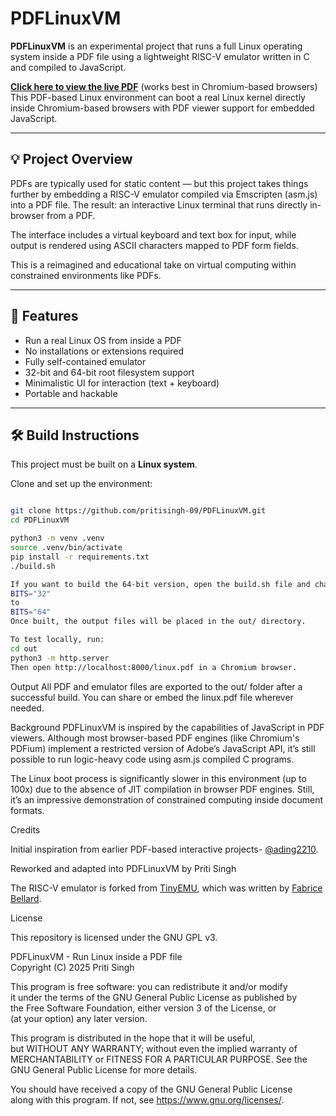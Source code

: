 # PDFLinuxVM

**PDFLinuxVM** is an experimental project that runs a full Linux operating system inside a PDF file using a lightweight RISC-V emulator written in C and compiled to JavaScript.

**[Click here to view the live PDF](https://pritisingh-09.github.io/PDFLinuxVM/PDFLinuxVM.pdf)** (works best in Chromium-based browsers)
This PDF-based Linux environment can boot a real Linux kernel directly inside Chromium-based browsers with PDF viewer support for embedded JavaScript.

---

## 💡 Project Overview

PDFs are typically used for static content — but this project takes things further by embedding a RISC-V emulator compiled via Emscripten (asm.js) into a PDF file. The result: an interactive Linux terminal that runs directly in-browser from a PDF.

The interface includes a virtual keyboard and text box for input, while output is rendered using ASCII characters mapped to PDF form fields.

This is a reimagined and educational take on virtual computing within constrained environments like PDFs.

---

## 🚀 Features

- Run a real Linux OS from inside a PDF
- No installations or extensions required
- Fully self-contained emulator
- 32-bit and 64-bit root filesystem support
- Minimalistic UI for interaction (text + keyboard)
- Portable and hackable

---

## 🛠️ Build Instructions

This project must be built on a **Linux system**.

Clone and set up the environment:

```bash

git clone https://github.com/pritisingh-09/PDFLinuxVM.git
cd PDFLinuxVM

python3 -m venv .venv
source .venv/bin/activate
pip install -r requirements.txt
./build.sh

If you want to build the 64-bit version, open the build.sh file and change:
BITS="32"
to
BITS="64"
Once built, the output files will be placed in the out/ directory.

To test locally, run:
cd out
python3 -m http.server
Then open http://localhost:8000/linux.pdf in a Chromium browser.
```
Output
All PDF and emulator files are exported to the out/ folder after a successful build. You can share or embed the linux.pdf file wherever needed.

Background
PDFLinuxVM is inspired by the capabilities of JavaScript in PDF viewers. Although most browser-based PDF engines (like Chromium's PDFium) implement a restricted version of Adobe’s JavaScript API, it’s still possible to run logic-heavy code using asm.js compiled C programs.

The Linux boot process is significantly slower in this environment (up to 100x) due to the absence of JIT compilation in browser PDF engines. Still, it’s an impressive demonstration of constrained computing inside document formats.

Credits

Initial inspiration from earlier PDF-based interactive projects- [@ading2210](https://github.com/ading2210/).

Reworked and adapted into PDFLinuxVM by Priti Singh

The RISC-V emulator is forked from [TinyEMU](https://bellard.org/tinyemu/), which was written by [Fabrice Bellard](https://bellard.org/).

License

This repository is licensed under the GNU GPL v3.

PDFLinuxVM - Run Linux inside a PDF file  
Copyright (C) 2025 Priti Singh

This program is free software: you can redistribute it and/or modify  
it under the terms of the GNU General Public License as published by  
the Free Software Foundation, either version 3 of the License, or  
(at your option) any later version.

This program is distributed in the hope that it will be useful,  
but WITHOUT ANY WARRANTY; without even the implied warranty of  
MERCHANTABILITY or FITNESS FOR A PARTICULAR PURPOSE.  See the  
GNU General Public License for more details.

You should have received a copy of the GNU General Public License  
along with this program. If not, see <https://www.gnu.org/licenses/>.
